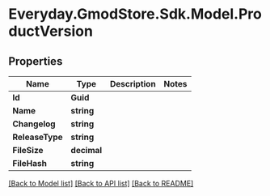 # Everyday.GmodStore.Sdk.Model.ProductVersion

## Properties

Name | Type | Description | Notes
------------ | ------------- | ------------- | -------------
**Id** | **Guid** |  | 
**Name** | **string** |  | 
**Changelog** | **string** |  | 
**ReleaseType** | **string** |  | 
**FileSize** | **decimal** |  | 
**FileHash** | **string** |  | 

[[Back to Model list]](../README.md#documentation-for-models) [[Back to API list]](../README.md#documentation-for-api-endpoints) [[Back to README]](../README.md)

